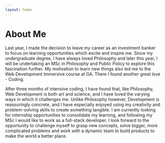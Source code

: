 ```yaml
---
layout: home
---
```

# About Me

Last year, I made the decision to leave my career as an investment banker to focus on learning opportunities which excite and inspire me.  Since my undergraduate degree, I have always loved Philosophy and later this year, I will be undertaking an MSc in Philosophy and Public Policy to explore this fascination further. My motivation to learn new things also led me to the Web Development Immersive course at GA.  There I found another great love - Coding.

After three months of intensive coding, I have found that, like Philosophy, Web Development is both art and science, and I have loved the varying ways in which it challenges me.  Unlike Philosophy however, Development is reassuringly concrete, and I have especially enjoyed using my creativity and problem-solving skills to create something tangible. I am currently looking for internship opportunities to consolidate my learning, and following my MSc I would like to work as a full-stack developer. I look forward to the opportunity to challenge myself to grasp new concepts, solve bigger, more complicated problems and work with a dynamic team to build products to make the world a better place.


<!--
This theme is Jekyll port of [vangeltzo.com](http://vangeltzo.com/) (by [Vangelis Tzortzis](https://github.com/srekoble)).

To learn how to install and use this theme check out the [installation guide](http://taylantatli.me/Halve/halve-theme/) for more information.

If you have a question, find a bug, or just want to say hi, please open an [issue on GitHub](https://github.com/TaylanTatli/Halve/issues/new). -->
